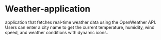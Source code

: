 # Weather-application
application that fetches real-time weather data using the OpenWeather API. Users can enter a city name to get the current temperature, humidity, wind speed, and weather conditions with dynamic icons.
